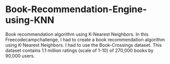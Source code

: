 # Book-Recommendation-Engine-using-KNN
Book recommendation algorithm using K-Nearest Neighbors.
In this Freecodecampchallenge, I had to create a book recommendation algorithm using K-Nearest Neighbors. I had to use the Book-Crossings dataset. This dataset contains 1.1 million ratings (scale of 1-10) of 270,000 books by 90,000 users.
